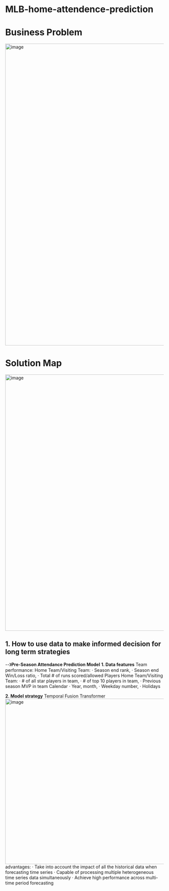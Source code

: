 # MLB-home-attendence-prediction

# Business Problem
<img width="956" alt="image" src="https://user-images.githubusercontent.com/92591719/231561203-4120b213-1cd5-4140-8d75-cb24bd5d05bd.png">

# Solution Map
<img width="812" alt="image" src="https://user-images.githubusercontent.com/92591719/231561421-7c1f9e6c-8370-4ea7-889e-30a48e7faff8.png">

## 1. How to use data to make informed decision for long term strategies
--》**Pre-Season Attendance Prediction Model**
**1. Data features**
Team performance: 
Home Team/Visiting Team:
  · Season end rank,
  · Season end Win/Loss ratio,
  · Total # of runs scored/allowed
Players
Home Team/Visiting Team:
  · # of all star players in team,
  · # of top 10 players in team,
  · Previous season MVP in team
Calendar
  · Year, month,
  · Weekday number, 
  · Holidays

**2. Model strategy**
Temporal Fusion Transformer
<img width="524" alt="image" src="https://user-images.githubusercontent.com/92591719/231563045-3a8cd90b-5b0d-44e4-b017-b7ebcfc77beb.png">
advantages:
· Take into account the impact of all the historical data when forecasting time series
· Capable of processing multiple heterogeneous time series data simultaneously
· Achieve high performance across multi-time period forecasting



